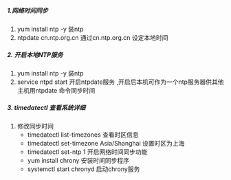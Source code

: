 ##### 1.网络时间同步
1. yum install ntp -y         装ntp
2. ntpdate cn.ntp.org.cn        通过cn.ntp.org.cn 设定本地时间
##### 2. 开启本地NTP服务
1. yum install ntp -y         装ntp
2. service ntpd start          开启ntpdate服务 ,开启后本机可作为一个ntp服务器供其他主机用ntpdate 命令同步时间

##### 3. timedatectl  查看系统详细
1. 修改同步时间
	- timedatectl  list-timezones   查看时区信息
	- timedatectl  set-timezone   Asia/Shanghai  设置时区为上海
	- timedatectl  set-ntp  1           开启网络时间同步功能
	- yum install chrony                  安装时间同步程序
	- systemctl start chronyd          启动chrony服务

